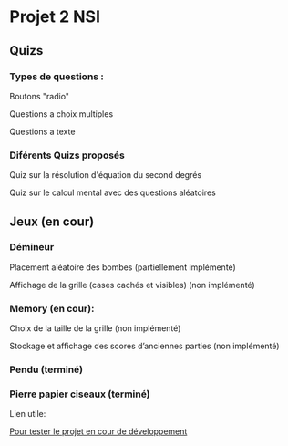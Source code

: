 # **Projet 2 NSI**

## Quizs

### Types de questions :

Boutons "radio"

Questions a choix multiples

Questions a texte

### Diférents Quizs proposés

Quiz sur la résolution d'équation du second degrés

Quiz sur le calcul mental avec des questions aléatoires

## Jeux (en cour)

### Démineur

Placement aléatoire des bombes (partiellement implémenté)

Affichage de la grille (cases cachés et visibles) (non implémenté)

### Memory (en cour):

Choix de la taille de la grille (non implémenté)

Stockage et affichage des scores d’anciennes parties (non implémenté)

### Pendu (terminé)

### Pierre papier ciseaux (terminé)

Lien utile:

[Pour tester le projet en cour de développement](https://energistix.github.io/projet2/)